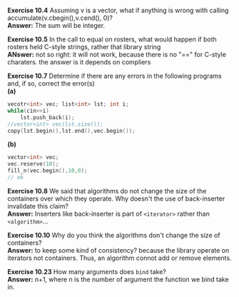 **Exercise 10.4** Assuming v is a vector<double>, what if anything is wrong with calling accumulate(v.cbegin(),v.cend(), 0)?<br />
**Answer:** The sum will be integer.


**Exercise 10.5** In the call to equal on rosters, what would happen if both rosters held C-style strings, rather that library string<br />
**ANswer:** not so right: it will not work, because there is no "==" for C-style charaters.
the answer is it depends on compliers


**Exercise 10.7** Determine if there are any errors in the following programs and, if so, correct the error(s)<br />
**(a)**
```cpp
vecotr<int> vec; list<int> lst; int i;
while(cin>>i)
    lst.push_back(i);
//vector<int> vec(lst.size());
copy(lst.begin(),lst.end(),vec.begin());
```
**(b)**
```cpp
vector<int> vec;
vec.reserve(10);
fill_n(vec.begin(),10,0);
// ok
```

**Exercise 10.8** We said that algorithms do not change the size of the containers over which they operate. Why doesn't the use of back-inserter invalidate this claim?<br />
**Answer:** Inserters like back-inserter is part of `<iterator>` rather than `<algorithm>`...


**Exercise 10.10** Why do you think the algorithms don't change the size of containers?<br />
**Answer:** to keep some kind of consistency?
because the library operate on iterators not containers. Thus, an algorithm connot add or remove elements.


**Exercise 10.23** How many arguments does `bind` take?<br />
**Answer:** n+1, where n is the number of argument the function we bind take in.



